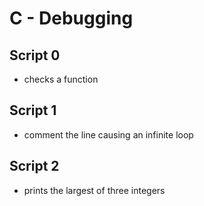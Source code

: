# C - Debugging

## Script 0
- checks a function

## Script 1
- comment the line causing an infinite loop

## Script 2
- prints the largest of three integers

